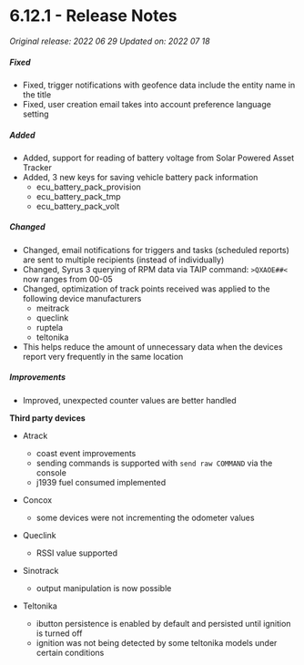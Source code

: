 # 6.12.1 - Release Notes
*Original release: 2022 06 29*
*Updated on: 2022 07 18*

##### Fixed

* Fixed, trigger notifications with geofence data include the entity name in the title
* Fixed, user creation email takes into account preference language setting

##### Added

* Added, support for reading of battery voltage from Solar Powered Asset Tracker
* Added, 3 new keys for saving vehicle battery pack information
    * ecu_battery_pack_provision
    * ecu_battery_pack_tmp
    * ecu_battery_pack_volt

##### Changed

* Changed, email notifications for triggers and tasks (scheduled reports) are sent to multiple recipients (instead of individually)
* Changed, Syrus 3 querying of RPM data via TAIP command: `>QXAOE##<` now ranges from 00-05
* Changed, optimization of track points received was applied to the following device manufacturers
    * meitrack
    * queclink
    * ruptela
    * teltonika
* This helps reduce the amount of unnecessary data when the devices report very frequently in the same location

##### Improvements

* Improved, unexpected counter values are better handled

**Third party devices**
* Atrack
    * coast event improvements
    * sending commands is supported with `send raw COMMAND` via the console
    * j1939 fuel consumed implemented

* Concox
    * some devices were not incrementing the odometer values 

* Queclink
    * RSSI value supported

* Sinotrack
    * output manipulation is now possible

* Teltonika
    * ibutton persistence is enabled by default and persisted until ignition is turned off
    * ignition was not being detected by some teltonika models under certain conditions
